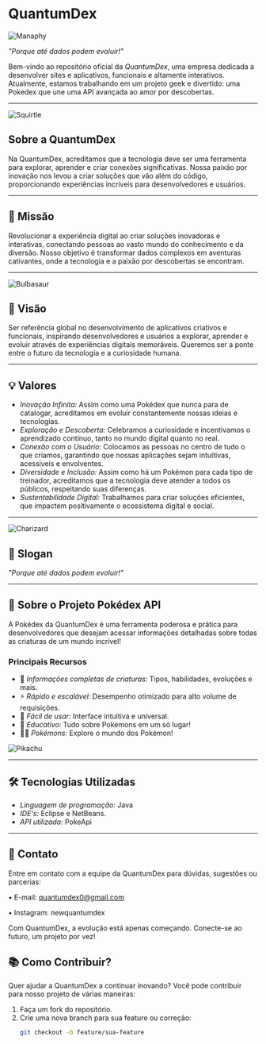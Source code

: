 # QuantumDex  
![Manaphy](https://raw.githubusercontent.com/PokeAPI/sprites/master/sprites/pokemon/other/official-artwork/490.png)

*"Porque até dados podem evoluir!"*  

Bem-vindo ao repositório oficial da *QuantumDex*, uma empresa dedicada a desenvolver sites e aplicativos, funcionais e altamente interativos. Atualmente, estamos trabalhando em um projeto geek e divertido: uma Pokedex que une uma API avançada ao amor por descobertas.  

---
![Squirtle](https://raw.githubusercontent.com/PokeAPI/sprites/master/sprites/pokemon/other/official-artwork/7.png)  

## Sobre a QuantumDex  

Na QuantumDex, acreditamos que a tecnologia deve ser uma ferramenta para explorar, aprender e criar conexões significativas. Nossa paixão por inovação nos levou a criar soluções que vão além do código, proporcionando experiências incríveis para desenvolvedores e usuários.  

---

## 📜 Missão  
Revolucionar a experiência digital ao criar soluções inovadoras e interativas, conectando pessoas ao vasto mundo do conhecimento e da diversão. Nosso objetivo é transformar dados complexos em aventuras cativantes, onde a tecnologia e a paixão por descobertas se encontram.

---
![Bulbasaur](https://raw.githubusercontent.com/PokeAPI/sprites/master/sprites/pokemon/other/official-artwork/1.png)  
## 🌟 Visão  
Ser referência global no desenvolvimento de aplicativos criativos e funcionais, inspirando desenvolvedores e usuários a explorar, aprender e evoluir através de experiências digitais memoráveis. Queremos ser a ponte entre o futuro da tecnologia e a curiosidade humana.

---

## 💡 Valores  

- *Inovação Infinita:* Assim como uma Pokédex que nunca para de catalogar, acreditamos em evoluir constantemente nossas ideias e tecnologias.  
- *Exploração e Descoberta:* Celebramos a curiosidade e incentivamos o aprendizado contínuo, tanto no mundo digital quanto no real.  
- *Conexão com o Usuário:* Colocamos as pessoas no centro de tudo o que criamos, garantindo que nossas aplicações sejam intuitivas, acessíveis e envolventes.  
- *Diversidade e Inclusão:* Assim como há um Pokémon para cada tipo de treinador, acreditamos que a tecnologia deve atender a todos os públicos, respeitando suas diferenças.  
- *Sustentabilidade Digital:* Trabalhamos para criar soluções eficientes, que impactem positivamente o ecossistema digital e social.  

---
![Charizard](https://raw.githubusercontent.com/PokeAPI/sprites/master/sprites/pokemon/other/official-artwork/6.png)  
## 🎯 Slogan  
*"Porque até dados podem evoluir!"*  

---

## 🔧 Sobre o Projeto Pokédex API  

A Pokédex da QuantumDex é uma ferramenta poderosa e prática para desenvolvedores que desejam acessar informações detalhadas sobre todas as criaturas de um mundo incrível!  

### Principais Recursos  
- 📜 *Informações completas de criaturas:* Tipos, habilidades, evoluções e mais.  
- ⚡ *Rápido e escalável:* Desempenho otimizado para alto volume de requisições.  
- 📡 *Fácil de usar:* Interface intuitiva e universal.  
- 🎨 *Educativo:* Tudo sobre Pokemons em um só lugar!  
- 🐱‍🏍 *Pokémons:* Explore o mundo dos Pokémon!  

![Pikachu](https://raw.githubusercontent.com/PokeAPI/sprites/master/sprites/pokemon/other/official-artwork/25.png)  




---

## 🛠 Tecnologias Utilizadas  
- *Linguagem de programação:* Java  
- *IDE's:* Eclipse e NetBeans.  
- *API utilizada:* PokeApi  

---


## 👥 Contato
Entre em contato com a equipe da QuantumDex para dúvidas, sugestões ou parcerias:

• E-mail: quantumdex0@gmail.com

• Instagram: newquantumdex

Com QuantumDex, a evolução está apenas começando. Conecte-se ao futuro, um projeto por vez!

## 📚 Como Contribuir?  

Quer ajudar a QuantumDex a continuar inovando? Você pode contribuir para nosso projeto de várias maneiras:  
1. Faça um fork do repositório.  
2. Crie uma nova branch para sua feature ou correção:  
   ```bash
   git checkout -b feature/sua-feature
